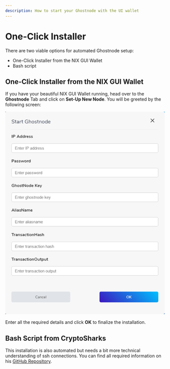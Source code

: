 ```yaml
---
description: How to start your Ghostnode with the UI wallet
---
```


# One-Click Installer

There are two viable options for automated Ghostnode setup:

* One-Click Installer from the NIX GUI Wallet
* Bash script 

## One-Click Installer from the NIX GUI Wallet

If you have your beautiful NIX GUI Wallet running, head over to the **Ghostnode** Tab and click on **Set-Up New Node**. You will be greeted by the following screen:

![Ghostnode Setup Screen](../../../.gitbook/assets/nix_wallet_2019-03-27_09-23-41.png)

Enter all the required details and click **OK** to finalize the installation.

## Bash Script from CryptoSharks

This installation is also automated but needs a bit more technical understanding of ssh connections. You can find all required information on his [GitHub Repository](https://github.com/cryptosharks131/Ghostnode).

